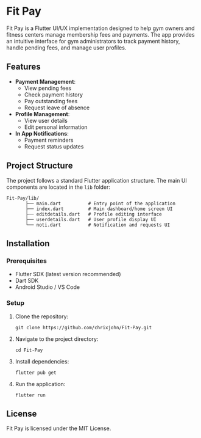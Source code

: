 # Fit Pay

Fit Pay is a Flutter UI/UX implementation designed to help gym owners and fitness centers manage membership fees and payments. The app provides an intuitive interface for gym administrators to track payment history, handle pending fees, and manage user profiles.

## Features

- **Payment Management**: 
  - View pending fees
  - Check payment history
  - Pay outstanding fees
  - Request leave of absence
- **Profile Management**: 
  - View user details
  - Edit personal information
- **In App Notifications**: 
  - Payment reminders
  - Request status updates

## Project Structure

The project follows a standard Flutter application structure. The main UI components are located in the `lib` folder:

```
Fit-Pay/lib/
       ├── main.dart          # Entry point of the application
       ├── index.dart         # Main dashboard/home screen UI
       ├── editdetails.dart   # Profile editing interface
       ├── userdetails.dart   # User profile display UI
       └── noti.dart          # Notification and requests UI
```

## Installation

### Prerequisites

- Flutter SDK (latest version recommended)
- Dart SDK
- Android Studio / VS Code

### Setup

1. Clone the repository:
   ```
   git clone https://github.com/chrixjohn/Fit-Pay.git
   ```

2. Navigate to the project directory:
   ```
   cd Fit-Pay
   ```

3. Install dependencies:
   ```
   flutter pub get
   ```

4. Run the application:
   ```
   flutter run
   ```

## License

Fit Pay is licensed under the MIT License.